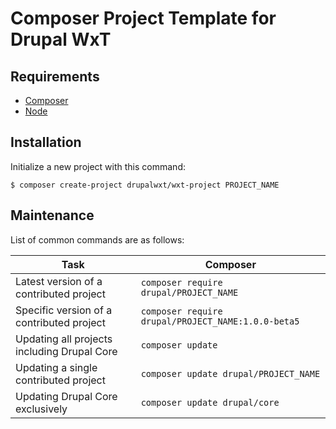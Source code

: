 Composer Project Template for Drupal WxT
========================================

## Requirements

* [Composer][composer]
* [Node][node]

## Installation

Initialize a new project with this command:

```
$ composer create-project drupalwxt/wxt-project PROJECT_NAME
```

## Maintenance

List of common commands are as follows:

| Task                                            | Composer                                               |
|-------------------------------------------------|--------------------------------------------------------|
| Latest version of a contributed project         | ```composer require drupal/PROJECT_NAME```             |
| Specific version of a contributed project       | ```composer require drupal/PROJECT_NAME:1.0.0-beta5``` |
| Updating all projects including Drupal Core     | ```composer update```                                  |
| Updating a single contributed project           | ```composer update drupal/PROJECT_NAME```              |
| Updating Drupal Core exclusively                | ```composer update drupal/core```                      |

<!-- Links Referenced -->

[composer]:               https://getcomposer.org
[node]:                   https://nodejs.org
